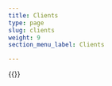 ```yaml
---
title: Clients
type: page
slug: clients
weight: 9
section_menu_label: Clients

---
```

{{<clients type="clients-fluent">}}
